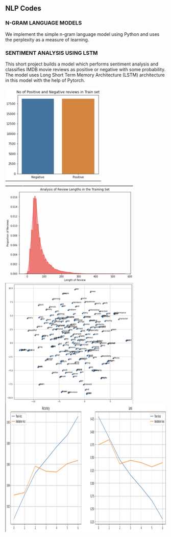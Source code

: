 <h2> NLP Codes </h2>

### N-GRAM LANGUAGE MODELS
We implement the simple n-gram language model using Python and uses the perplexity as a measure of learning.


### SENTIMENT ANALYSIS USING LSTM

This short project builds a model which performs sentiment analysis and classifies IMDB movie reviews as positive or negative with some probability.
The model uses Long Short Term Memory Architecture (LSTM) architecture in this model with the help of Pytorch.
</br></br>
<img align ="center" src="images/pic1.png" width="300" height="auto"/>
  
<img align ="center" src="images/pic2.png" width="400" height="auto"/> 


<img align ="center" src="images/pic3.png" width="400" height="auto"/>

<img align ="center" src="images/pic4.png" width="auto" height="400"/> 
